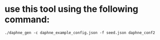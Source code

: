 # use this tool using the following command:
```
./daphne_gen -c daphne_example_config.json -f seed.json daphne_conf2
```
